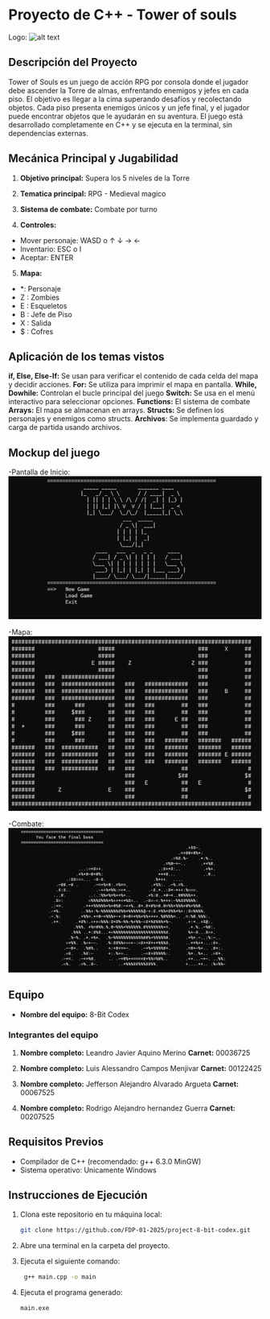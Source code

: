 # Proyecto de C++ - Tower of souls

Logo:
![alt text](https://github.com/FDP-01-2025/project-8-bit-codex.git/References/Logo.png)


## Descripción del Proyecto

Tower of Souls es un juego de acción RPG por consola donde el jugador debe ascender la Torre de almas, enfrentando enemigos y jefes en cada piso. El objetivo es llegar a la cima superando desafíos y recolectando objetos. Cada piso presenta enemigos únicos y un jefe final, y el jugador puede encontrar objetos que le ayudarán en su aventura. El juego está desarrollado completamente en C++ y se ejecuta en la terminal, sin dependencias externas.

## Mecánica Principal y Jugabilidad
1. **Objetivo principal:** Supera los 5 niveles de la Torre 

2. **Tematica principal:** RPG - Medieval magico

3. **Sistema de combate:** Combate por turno

4. **Controles:** 
- Mover personaje: WASD o  ↑ ↓ → ← 
- Inventario: ESC o I
- Aceptar: ENTER

5. **Mapa:**
- *: Personaje
- Z : Zombies
- E : Esqueletos
- B : Jefe de Piso 
- X : Salida
- $ : Cofres

## Aplicación de los temas vistos

**if, Else, Else-If:** Se usan para verificar el contenido de cada celda del mapa y decidir acciones. 
**For:** Se utiliza para imprimir el mapa en pantalla. 
**While, Dowhile:** Controlan el bucle principal del juego 
**Switch:** Se usa en el menú interactivo para seleccionar opciones. 
**Functions:** El sistema de combate 
**Arrays:** El mapa se almacenan en arrays. 
**Structs:** Se definen los personajes y enemigos como structs. 
**Archivos**: Se implementa guardado y carga de partida usando archivos. 

## Mockup del juego

-Pantalla de Inicio:
![Pantalla de Inicio](https://raw.githubusercontent.com/FDP-01-2025/project-8-bit-codex/main/References/Main.png)

-Mapa: 
![Mapa](https://raw.githubusercontent.com/FDP-01-2025/project-8-bit-codex/main/References/Map.png)

-Combate:
![Combate](https://raw.githubusercontent.com/FDP-01-2025/project-8-bit-codex/main/References/Combat.png)

## Equipo

- **Nombre del equipo:** 8-Bit Codex

### Integrantes del equipo

1. **Nombre completo:** Leandro Javier Aquino Merino
   **Carnet:** 00036725

2. **Nombre completo:** Luis Alessandro Campos Menjivar 
   **Carnet:** 00122425

3. **Nombre completo:** Jefferson Alejandro Alvarado Argueta 
   **Carnet:** 00067525

4. **Nombre completo:** Rodrigo Alejandro hernandez Guerra
   **Carnet:** 00207525

## Requisitos Previos

- Compilador de C++ (recomendado: g++ 6.3.0 MinGW)
- Sistema operativo: Unicamente Windows

## Instrucciones de Ejecución

1. Clona este repositorio en tu máquina local:
   ```bash
   git clone https://github.com/FDP-01-2025/project-8-bit-codex.git
2. Abre una terminal en la carpeta del proyecto.

3. Ejecuta el siguiente comando:
   ```bash
    g++ main.cpp -o main   
   ```
4. Ejecuta el programa generado:
   ```bash
   main.exe
   ```

